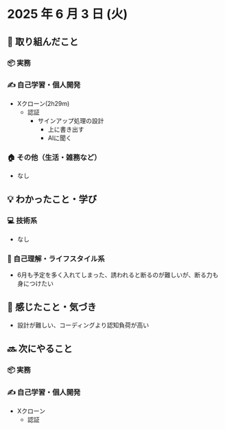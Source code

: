 # 2025 年 6 月 3 日 (火)

## 🔨 取り組んだこと
### 📦 実務
### ✍️ 自己学習・個人開発
  - Xクローン(2h29m)
    - 認証
      - サインアップ処理の設計
        - 上に書き出す
        - AIに聞く
### 🏠 その他（生活・雑務など）
  - なし

## 💡 わかったこと・学び
### 💻 技術系
  - なし

### 🧘 自己理解・ライフスタイル系
  - 6月も予定を多く入れてしまった、誘われると断るのが難しいが、断る力も身につけたい

## 💭 感じたこと・気づき
- 設計が難しい、コーディングより認知負荷が高い

## 🔜 次にやること
### 📦 実務
### ✍️ 自己学習・個人開発
  - Xクローン
    - 認証